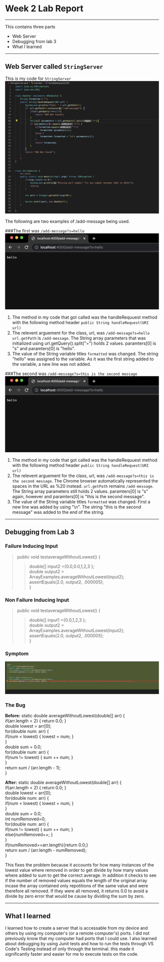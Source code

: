 # Week 2 Lab Report
---

This contains three parts

* Web Server
* Debugging from lab 3
* What I learned
---

## Web Server called `StringServer`

This is my code for `StringServer`
![Image](StringServerCode.png)

The following are two examples of /add-message being used.

###The first was `/add-message?s=hello`
![Image](StringServerHello.png)
1. The method in my code that got called was the handleRequuest method with the following method header `public String handleRequest(URI url)`
2. The relevent arguement for the class, url, was `/add-message?s=hello`
`url.getPath` is `/add-message`. The String array parameters that was initialized using url.getQuery().split("=") holds 2 values. paramters\[0\] is "s" and paramters\[0\] is "hello". 
4. The value of the String variable titles `formatted` was changed. The string "hello" was assigned to the variable. As it was the first string added to the variable, a new line was not added. 

###The second was `/add-message?s=this is the second message`
![Image](StringServerHello.png)
1. The method in my code that got called was the handleRequuest method with the following method header `public String handleRequest(URI url)`
2. The relevent arguement for the class, url, was `/add-message?s=this is the second message`. The Chrome browser automatically represented the spaces in the URL as %20 instead. 
`url.getPath` remains `/add-message`. The String array parameters still holds 2 values. paramters\[0\] is "s" again, however and paramters\[0\] is "this is the second message". 
4. The value of the String variable titles `formatted` was changed. First a new line was added by using "\n". The string "this is the second message" was added to the end of the string.

---

## Debugging from Lab 3

### Failure Inducing Input

> public void testaverageWithoutLowest() {
>> double\[\] input2 ={0.0,0.0,1,2,3 };  
>> double output2 = ArrayExamples.averageWithoutLowest(input2);  
>> assertEquals(2.0, output2, .000005);  
>}

### Non Failure Inducing Input
> public void testaverageWithoutLowest() {
>> double\[\] input1 ={0.0,1,2,3 };  
>> double output2 = ArrayExamples.averageWithoutLowest(input2);  
>> assertEquals(2.0, output2, .000005);  
>}

### Symptom
![Image](Symptom.png)

### The Bug

**Before:**
static double averageWithoutLowest(double\[\] arr) {  
    if(arr.length < 2) { return 0.0; }  
    double lowest = arr\[0\];  
    for(double num: arr) {  
      if(num < lowest) { lowest = num; }  
    }  
    double sum = 0.0;  
    for(double num: arr) {  
      if(num != lowest) { sum += num; }  
    }  
    return sum / (arr.length - 1);  
}

**After:**
static double averageWithoutLowest(double\[\] arr) {  
    if(arr.length < 2) { return 0.0; }   
    double lowest = arr\[0\];   
    for(double num: arr) {   
      if(num < lowest) { lowest = num; }   
    }  
    double sum = 0.0;  
    int numRemoved=0;  
    for(double num: arr) {  
      if(num != lowest) { sum += num; }  
      else{numRemoved++; }  
    }  
    if(numRemoved==arr.length){return 0.0;}  
    return sum / (arr.length - numRemoved);  
}

This fixes the problem because it accounts for how many instances of the lowest value where removed in order to get divide by how many values where added to sum to get the correct average. In addition it checks to see if the number of removed values equals the length of the original array incase the array contained only repotitions of the same value and were therefore all removed. If they were all removed, it returns 0.0 to avoid a divide by zero error that would be cause by dividing the sum by zero. 

---

## What I learned

I learned how to create a server that is accessable from my device and others by using my computer's (or a remote computer's) ports. I did not previously know that my computer had ports that I could use. I also learned about debugging by using Junit tests and how to run the tests through VS Code's Testing instead of only through the terminal. this made it significantly faster and easier for me to execute tests on the code.

